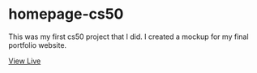 # homepage-cs50
This was my first cs50 project that I did. I created a mockup for my final portfolio website. 

[View Live](https://sanyamvatta.github.io/homepage-cs50)
